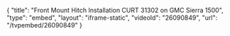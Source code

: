 {
    "title": "Front Mount Hitch Installation CURT 31302 on GMC Sierra 1500",
    "type": "embed",
    "layout": "iframe-static",
    "videoId": "26090849",
    "url": "\/tvpembed\/26090849"
}